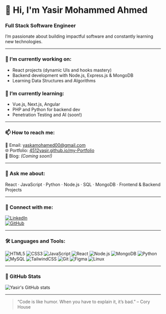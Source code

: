 # 👋 Hi, I'm Yasir Mohammed Ahmed

###  Full Stack Software Engineer

I’m passionate about building impactful software and constantly learning new technologies.

---

### 🔭 I’m currently working on:
- React projects (dynamic UIs and hooks mastery)
- Backend development with Node.js, Express.js & MongoDB
- Learning Data Structures and Algorithms

### 🌱 I’m currently learning:
- Vue.js, Next.js, Angular
- PHP and Python for backend dev
- Penetration Testing and AI (soon!)

---

### 📫 How to reach me:
📧 Email: yaskamohamed00@gmail.com  
🌐 Portfolio: [4512yasir.github.io/my-Portfolio](https://4512yasir.github.io/my-Portfolio)  
📝 Blog: *(Coming soon!)*

---

### 💬 Ask me about:
React · JavaScript · Python · Node.js · SQL · MongoDB · Frontend & Backend Projects

---

### 🔗 Connect with me:
[![LinkedIn](https://img.shields.io/badge/LinkedIn-%230077B5.svg?&style=for-the-badge&logo=linkedin&logoColor=white)](https://www.linkedin.com/in/yasir-mohammed-profile/)  
[![GitHub](https://img.shields.io/badge/GitHub-%23121011.svg?&style=for-the-badge&logo=github&logoColor=white)](https://github.com/4512yasir)

---

### 🛠️ Languages and Tools:

![HTML5](https://img.shields.io/badge/-HTML5-E34F26?style=flat&logo=html5&logoColor=white)
![CSS3](https://img.shields.io/badge/-CSS3-1572B6?style=flat&logo=css3)
![JavaScript](https://img.shields.io/badge/-JavaScript-F7DF1E?style=flat&logo=javascript&logoColor=black)
![React](https://img.shields.io/badge/-React-20232A?style=flat&logo=react)
![Node.js](https://img.shields.io/badge/-Node.js-339933?style=flat&logo=node.js&logoColor=white)
![MongoDB](https://img.shields.io/badge/-MongoDB-47A248?style=flat&logo=mongodb&logoColor=white)
![Python](https://img.shields.io/badge/-Python-3776AB?style=flat&logo=python&logoColor=white)
![MySQL](https://img.shields.io/badge/-MySQL-4479A1?style=flat&logo=mysql&logoColor=white)
![TailwindCSS](https://img.shields.io/badge/-TailwindCSS-38B2AC?style=flat&logo=tailwind-css)
![Git](https://img.shields.io/badge/-Git-F05032?style=flat&logo=git&logoColor=white)
![Figma](https://img.shields.io/badge/-Figma-F24E1E?style=flat&logo=figma&logoColor=white)
![Linux](https://img.shields.io/badge/-Linux-FCC624?style=flat&logo=linux&logoColor=black)

---

### 🚀 GitHub Stats

![Yasir's GitHub stats](https://github-readme-stats.vercel.app/api?username=4512yasir&show_icons=true&theme=radical)

---

> “Code is like humor. When you have to explain it, it’s bad.” – Cory House

